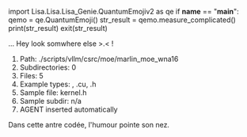 
import Lisa.Lisa.Lisa_Genie.QuantumEmojiv2 as qe
if __name__ == "__main__":
  qemo = qe.QuantumEmoji()
  str_result = qemo.measure_complicated()
  print(str_result)
  exit(str_result)

... Hey look somwhere else >.< !

1. Path: ./scripts/vllm/csrc/moe/marlin_moe_wna16
2. Subdirectories: 0
3. Files: 5
4. Example types: , .cu, .h
5. Sample file: kernel.h
6. Sample subdir: n/a
7. AGENT inserted automatically

Dans cette antre codée, l'humour pointe son nez.
